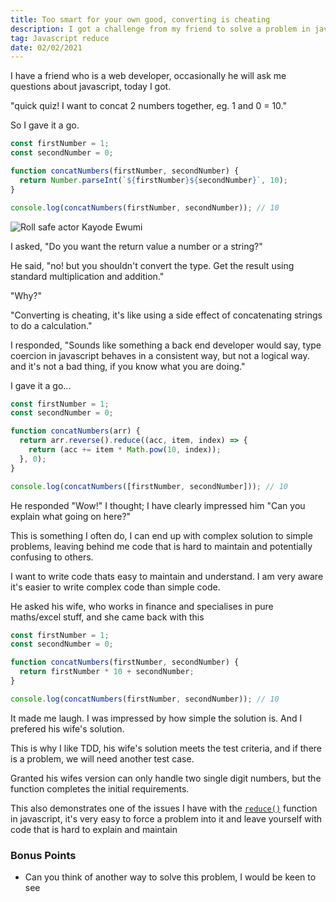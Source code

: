```yaml
---
title: Too smart for your own good, converting is cheating
description: I got a challenge from my friend to solve a problem in javascript.
tag: Javascript reduce
date: 02/02/2021
---
```


I have a friend who is a web developer, occasionally he will ask me questions about javascript, today I got.

"quick quiz! I want to concat 2 numbers together, eg. 1 and 0 = 10."

So I gave it a go.

```js
const firstNumber = 1;
const secondNumber = 0;

function concatNumbers(firstNumber, secondNumber) {
  return Number.parseInt(`${firstNumber}${secondNumber}`, 10);
}

console.log(concatNumbers(firstNumber, secondNumber)); // 10
```

![Roll safe actor Kayode Ewumi](/roll-safe.jpg)

I asked, "Do you want the return value a number or a string?"

He said, "no! but you shouldn't convert the type.
Get the result using standard multiplication and addition."

"Why?"

"Converting is cheating, it's like using a side effect of concatenating strings to do a calculation."

I responded, "Sounds like something a back end developer would say,
type coercion in javascript behaves in a consistent way, but not a logical way.
and it's not a bad thing, if you know what you are doing."

I gave it a go...

```js
const firstNumber = 1;
const secondNumber = 0;

function concatNumbers(arr) {
  return arr.reverse().reduce((acc, item, index) => {
    return (acc += item * Math.pow(10, index));
  }, 0);
}

console.log(concatNumbers([firstNumber, secondNumber])); // 10
```

He responded "Wow!" I thought; I have clearly impressed him "Can you explain what going on here?"

This is something I often do, I can end up with complex solution to simple problems,
leaving behind me code that is hard to maintain and potentially confusing to others.

I want to write code thats easy to maintain and understand. I am very aware it's easier to write complex code than simple code.

He asked his wife, who works in finance and specialises in pure maths/excel stuff, and she came back with this

```js
const firstNumber = 1;
const secondNumber = 0;

function concatNumbers(firstNumber, secondNumber) {
  return firstNumber * 10 + secondNumber;
}

console.log(concatNumbers(firstNumber, secondNumber)); // 10
```

It made me laugh.
I was impressed by how simple the solution is.
And I prefered his wife's solution.

This is why I like TDD, his wife's solution meets the test criteria, and if there is a problem, we will need another test case.

Granted his wifes version can only handle two single digit numbers, but the function completes the initial requirements.

This also demonstrates one of the issues I have with the [`reduce()`](https://developer.mozilla.org/en-US/docs/Web/JavaScript/Reference/Global_Objects/Array/reduce) function in javascript, it's very easy to force a problem into it and leave yourself with code that is hard to explain and maintain

### Bonus Points

- Can you think of another way to solve this problem, I would be keen to see
